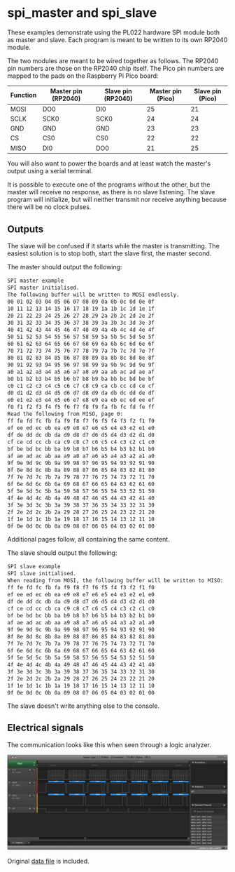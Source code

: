 # spi_master and spi_slave

These examples demonstrate using the PL022 hardware SPI module both as master and slave. Each program is meant to be written to its own RP2040 module.

The two modules are meant to be wired together as follows. The RP2040 pin numbers are those on the RP2040 chip itself. The Pico pin numbers are mapped to the pads on the Raspberry Pi Pico board:

| Function | Master pin (RP2040) | Slave pin (RP2040) | Master pin (Pico) | Slave pin (Pico) |
|-|-|-|-|-|
| MOSI | DO0  | DI0  | 25 | 21 |
| SCLK | SCK0 | SCK0 | 24 | 24 |
| GND  | GND  | GND  | 23 | 23 |
| CS   | CS0  | CS0  | 22 | 22 |
| MISO | DI0  | DO0  | 21 | 25 |

You will also want to power the boards and at least watch the master's output using a serial terminal.

It is possible to execute one of the programs without the other, but the master will receive no response, as there is no slave listening. The slave program will initialize, but will neither transmit nor receive anything because there will be no clock pulses.

## Outputs

The slave will be confused if it starts while the master is transmitting. The easiest solution is to stop both, start the slave first, the master second.

The master should output the following:

```
SPI master example
SPI master initialised.
The following buffer will be written to MOSI endlessly.
00 01 02 03 04 05 06 07 08 09 0a 0b 0c 0d 0e 0f
10 11 12 13 14 15 16 17 18 19 1a 1b 1c 1d 1e 1f
20 21 22 23 24 25 26 27 28 29 2a 2b 2c 2d 2e 2f
30 31 32 33 34 35 36 37 38 39 3a 3b 3c 3d 3e 3f
40 41 42 43 44 45 46 47 48 49 4a 4b 4c 4d 4e 4f
50 51 52 53 54 55 56 57 58 59 5a 5b 5c 5d 5e 5f
60 61 62 63 64 65 66 67 68 69 6a 6b 6c 6d 6e 6f
70 71 72 73 74 75 76 77 78 79 7a 7b 7c 7d 7e 7f
80 81 82 83 84 85 86 87 88 89 8a 8b 8c 8d 8e 8f
90 91 92 93 94 95 96 97 98 99 9a 9b 9c 9d 9e 9f
a0 a1 a2 a3 a4 a5 a6 a7 a8 a9 aa ab ac ad ae af
b0 b1 b2 b3 b4 b5 b6 b7 b8 b9 ba bb bc bd be bf
c0 c1 c2 c3 c4 c5 c6 c7 c8 c9 ca cb cc cd ce cf
d0 d1 d2 d3 d4 d5 d6 d7 d8 d9 da db dc dd de df
e0 e1 e2 e3 e4 e5 e6 e7 e8 e9 ea eb ec ed ee ef
f0 f1 f2 f3 f4 f5 f6 f7 f8 f9 fa fb fc fd fe ff
Read the following from MISO, page 0:
ff fe fd fc fb fa f9 f8 f7 f6 f5 f4 f3 f2 f1 f0
ef ee ed ec eb ea e9 e8 e7 e6 e5 e4 e3 e2 e1 e0
df de dd dc db da d9 d8 d7 d6 d5 d4 d3 d2 d1 d0
cf ce cd cc cb ca c9 c8 c7 c6 c5 c4 c3 c2 c1 c0
bf be bd bc bb ba b9 b8 b7 b6 b5 b4 b3 b2 b1 b0
af ae ad ac ab aa a9 a8 a7 a6 a5 a4 a3 a2 a1 a0
9f 9e 9d 9c 9b 9a 99 98 97 96 95 94 93 92 91 90
8f 8e 8d 8c 8b 8a 89 88 87 86 85 84 83 82 81 80
7f 7e 7d 7c 7b 7a 79 78 77 76 75 74 73 72 71 70
6f 6e 6d 6c 6b 6a 69 68 67 66 65 64 63 62 61 60
5f 5e 5d 5c 5b 5a 59 58 57 56 55 54 53 52 51 50
4f 4e 4d 4c 4b 4a 49 48 47 46 45 44 43 42 41 40
3f 3e 3d 3c 3b 3a 39 38 37 36 35 34 33 32 31 30
2f 2e 2d 2c 2b 2a 29 28 27 26 25 24 23 22 21 20
1f 1e 1d 1c 1b 1a 19 18 17 16 15 14 13 12 11 10
0f 0e 0d 0c 0b 0a 09 08 07 06 05 04 03 02 01 00
```

Additional pages follow, all containing the same content.

The slave should output the following:

```
SPI slave example
SPI slave initialised.
When reading from MOSI, the following buffer will be written to MISO:
ff fe fd fc fb fa f9 f8 f7 f6 f5 f4 f3 f2 f1 f0
ef ee ed ec eb ea e9 e8 e7 e6 e5 e4 e3 e2 e1 e0
df de dd dc db da d9 d8 d7 d6 d5 d4 d3 d2 d1 d0
cf ce cd cc cb ca c9 c8 c7 c6 c5 c4 c3 c2 c1 c0
bf be bd bc bb ba b9 b8 b7 b6 b5 b4 b3 b2 b1 b0
af ae ad ac ab aa a9 a8 a7 a6 a5 a4 a3 a2 a1 a0
9f 9e 9d 9c 9b 9a 99 98 97 96 95 94 93 92 91 90
8f 8e 8d 8c 8b 8a 89 88 87 86 85 84 83 82 81 80
7f 7e 7d 7c 7b 7a 79 78 77 76 75 74 73 72 71 70
6f 6e 6d 6c 6b 6a 69 68 67 66 65 64 63 62 61 60
5f 5e 5d 5c 5b 5a 59 58 57 56 55 54 53 52 51 50
4f 4e 4d 4c 4b 4a 49 48 47 46 45 44 43 42 41 40
3f 3e 3d 3c 3b 3a 39 38 37 36 35 34 33 32 31 30
2f 2e 2d 2c 2b 2a 29 28 27 26 25 24 23 22 21 20
1f 1e 1d 1c 1b 1a 19 18 17 16 15 14 13 12 11 10
0f 0e 0d 0c 0b 0a 09 08 07 06 05 04 03 02 01 00
```

The slave doesn't write anything else to the console.

## Electrical signals

The communication looks like this when seen through a logic analyzer.

![spi_master_slave.png](spi_master_slave.png)

Original [data file](spi_master_slave.logicdata) is included.
